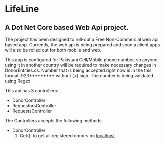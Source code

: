 # LifeLine

## A Dot Net Core based Web Api project.


The project has been designed to roll-out a Free Non-Commercial web api based app. Currently, the web api is being prepared and soon a client apps will also be rolled out for both mobile and web.

This app is configured for Pakistani Cell/Mobile phone number, so anyone using it in another country will be required to make necessary changes in DonorEntities.cs. Number that is being accepted right now is in the this format: 923********* without (+) sign. The number is being validated using Regex.

This api has 3 controllers:
* DonorController
* RequestorsController
* RequestsController


The Controllers accepts the following methods:
* DonorController
    1. Get(): to get all registered donors on [localhost](api/Donor)
    